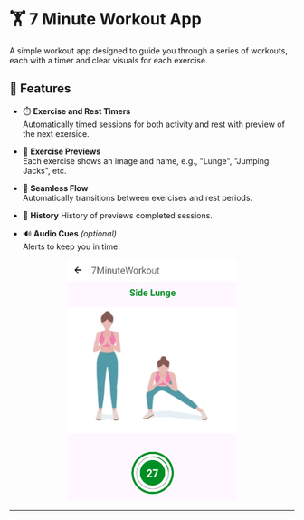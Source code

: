 # 🏋️ 7 Minute Workout App

A simple workout app designed to guide you through a series of workouts, each with a timer and clear visuals for each exercise.

## 📱 Features

- ⏱️ **Exercise and Rest Timers**  
  Automatically timed sessions for both activity and rest with preview of the next exersice.

- 🧍 **Exercise Previews**  
  Each exercise shows an image and name, e.g., "Lunge", "Jumping Jacks", etc.

- 🔁 **Seamless Flow**  
  Automatically transitions between exercises and rest periods.

- 📓 **History**
  History of previews completed sessions.

- 🔊 **Audio Cues** *(optional)*  
  Alerts to keep you in time.

<p align="center"> <img src="exercise_preview.png" alt="exercise_preview" width="300"/> </p>

---
